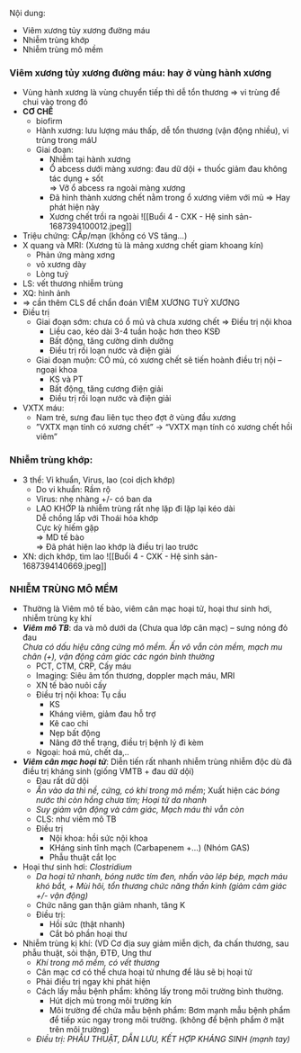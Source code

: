 Nội dung:
- Viêm xương tủy xương đường máu
- Nhiễm trùng khớp
- Nhiễm trùng mô mềm
### Viêm xương tủy xương đường máu: hay ở vùng hành xương
- Vùng hành xương là vùng chuyển tiếp thì dễ tổn thương => vi trùng để chui vào trong đó
- **CƠ CHẾ**
	- biofirm
	- Hành xương: lưu lượng máu thấp, dễ tổn thương (vận động nhiều), vi trùng trong máU
	- Giai đoạn:
		- Nhiễm tại hành xương
		- Ổ abcess dưới màng xương: đau dữ dội + thuốc giảm đau không tác dụng + sốt  
		=> Vỡ ổ abcess ra ngoài màng xương
		- Đã hình thành xương chết nằm trong ổ xương viêm với mủ => Hay phát hiện này
		- Xương chết trồi ra ngoài
![[Buổi 4 - CXK - Hệ sinh sản-1687394100012.jpeg]]
- Triệu chứng: CẤp/mạn (không có VS tăng…)
- X quang và MRI: (Xương tù là mảng xương chết giam khoang kín)
	- Phản ứng màng xơng
	- vỏ xương dày
	- Lòng tuỷ
- LS: vết thương nhiễm trùng
- XQ: hình ảnh
- => cần thêm CLS để chẩn đoán VIÊM XƯƠNG TUỶ XƯƠNG
- Điều trị
	- Giai đoạn sớm: chưa có ổ mủ và chưa xương chết => Điều trị nội khoa
		- Liều cao, kéo dài 3-4 tuần hoặc hơn theo KSĐ
		- Bất động, tăng cường dinh dưỡng
		- Điều trị rối loạn nước và điện giải
	- Giai đoạn muộn: CÓ mủ, có xương chết sẽ tiến hoành điều trị nội – ngoại khoa
		- KS và PT
		- Bất động, tăng cương điện giải
		- Điều trị rối loạn nước và điện giải
- VXTX máu:
	- Nam trẻ, sưng đau liên tục theo đợt ở vùng đầu xương
	- ”VXTX mạn tính có xương chết” -> “VXTX mạn tính có xương chết hồi viêm”
### Nhiễm trùng khớp:
- 3 thể: Vi khuẩn, Virus, lao (coi dịch khớp)
	- Do vi khuẩn: Rầm rộ
	- Virus: nhẹ nhàng +/- có ban da
	- LAO KHỚP là nhiễm trùng rất nhẹ lặp đi lặp lại kéo dài  
	Dễ chồng lấp với Thoái hóa khớp  
	Cực kỳ hiếm gặp  
	=> MD tế bào  
	=> Đã phát hiện lao khớp là điều trị lao trước
- XN: dịch khớp, tìm lao
![[Buổi 4 - CXK - Hệ sinh sản-1687394140669.jpeg]]
### NHIỄM TRÙNG MÔ MỀM
- Thường là Viêm mô tế bào, viêm cân mạc hoại tử, hoại thư sinh hơi, nhiễm trùng kỵ khí
- **_Viêm mô TB_**: da và mô dưới da (Chưa qua lớp cân mạc) – sưng nóng đỏ đau  
_Chưa có dấu hiệu căng cứng mô mềm. Ấn vô vẫn còn mềm, mạch mu chân (+), vận động cảm giác các ngón bình thường_
	- PCT, CTM, CRP, Cấy máu
	- Imaging: Siêu âm tổn thương, doppler mạch máu, MRI
	- XN tế bào nuôi cấy
	- Điều trị nội khoa: Tụ cầu
		- KS
		- Kháng viêm, giảm đau hỗ trợ
		- Kê cao chi
		- Nẹp bất động
		- Nâng đỡ thể trạng, điều trị bệnh lý đi kèm
	- Ngoại: hoá mủ, chết da,..
- **_Viêm cân mạc hoại tử_**: Diễn tiến rất nhanh nhiễm trùng nhiễm độc dù đã điều trị kháng sinh (giống VMTB + đau dữ dội)
	- Đau rất dữ dội
	- _Ấn vào da thì nề, cứng, có khí trong mô mềm_; Xuất hiện các _bóng nước thì còn hồng chưa tím; Hoại tử da nhanh_
	- _Suy giảm vận động và cảm giác, Mạch máu thì vẫn còn_
	- CLS: như viêm mô TB
	- Điều trị
		- Nội khoa: hồi sức nội khoa
		- KHáng sinh tĩnh mạch (Carbapenem +…) (Nhóm GAS)
		- Phẫu thuật cắt lọc
- Hoại thư sinh hơi: *Clostridium*
	- _Da hoại tử nhanh, bóng nước tím đen, nhấn vào lép bép, mạch máu khó bắt, + Mùi hôi, tổn thương chức năng thần kinh (giảm cảm giác +/- vận động)_
	- Chức năng gan thận giảm nhanh, tăng K
	- Điều trị:
		- Hồi sức (thật nhanh)
		- Cắt bỏ phần hoại thư
- Nhiễm trùng kị khí: (VD Cơ địa suy giảm miễn dịch, đa chấn thương, sau phẫu thuật, sỏi thận, ĐTĐ, Ung thư
	- _Khí trong mô mềm, có vết thương_
	- Cân mạc cơ có thể chưa hoại tử nhưng để lâu sẽ bị hoại tử
	- Phải điều trị ngay khi phát hiện
	- Cách lấy mẫu bệnh phẩm: không lấy trong môi trường bình thường.
		- Hút dịch mủ trong môi trường kín
		- Môi trường để chứa mẫu bệnh phẩm: Bơm mạnh mẫu bệnh phẩm để tiếp xúc ngay trong môi trường. (không để bệnh phẩm ở mặt trên môi trường)
	- *Điều trị: PHẪU THUẬT, DẪN LƯU, KẾT HỢP KHÁNG SINH (mạnh tay)*